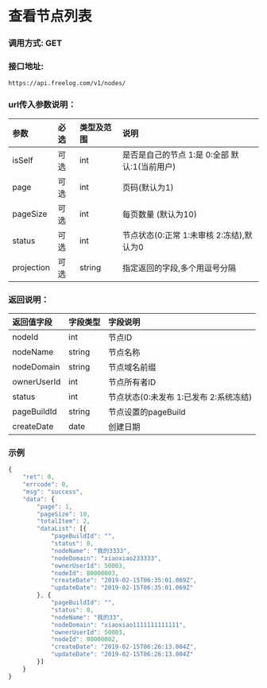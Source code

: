 # 查看节点列表

### 调用方式: GET

### 接口地址:

```
https://api.freelog.com/v1/nodes/
```

### url传入参数说明：

| 参数 | 必选 | 类型及范围 | 说明 |
| :--- | :--- | :--- | :--- |
|isSelf|可选|int|是否是自己的节点 1:是 0:全部 默认:1(当前用户)|
|page|可选|int|页码(默认为1)|
|pageSize|可选|int|每页数量 (默认为10)|
|status|可选|int| 节点状态(0:正常 1:未审核 2:冻结),默认为0|
|projection|可选|string|指定返回的字段,多个用逗号分隔|

### 返回说明：

| 返回值字段 | 字段类型 | 字段说明 |
| :--- | :--- | :--- |
| nodeId | int | 节点ID |
| nodeName | string | 节点名称 |
| nodeDomain | string | 节点域名前缀 |
| ownerUserId | int | 节点所有者ID |
| status | int | 节点状态(0:未发布 1:已发布 2:系统冻结) |
| pageBuildId | string | 节点设置的pageBuild |
| createDate | date | 创建日期 |

### 示例

```js
{
	"ret": 0,
	"errcode": 0,
	"msg": "success",
	"data": {
		"page": 1,
		"pageSize": 10,
		"totalItem": 2,
		"dataList": [{
			"pageBuildId": "",
			"status": 0,
			"nodeName": "我的3333",
			"nodeDomain": "xiaoxiao233333",
			"ownerUserId": 50003,
			"nodeId": 80000003,
			"createDate": "2019-02-15T06:35:01.069Z",
			"updateDate": "2019-02-15T06:35:01.069Z"
		}, {
			"pageBuildId": "",
			"status": 0,
			"nodeName": "我的33",
			"nodeDomain": "xiaoxiao1111111111111",
			"ownerUserId": 50003,
			"nodeId": 80000002,
			"createDate": "2019-02-15T06:26:13.004Z",
			"updateDate": "2019-02-15T06:26:13.004Z"
		}]
	}
}
```

